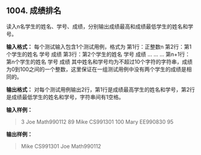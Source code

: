 ﻿## 1004. 成绩排名
读入n名学生的姓名、学号、成绩，分别输出成绩最高和成绩最低学生的姓名和学号。

**输入格式：** 每个测试输入包含1个测试用例，格式为
  第1行：正整数n
  第2行：第1个学生的姓名 学号 成绩
  第3行：第2个学生的姓名 学号 成绩
  ... ... ...
  第n+1行：第n个学生的姓名 学号 成绩
其中姓名和学号均为不超过10个字符的字符串，成绩为0到100之间的一个整数，这里保证在一组测试用例中没有两个学生的成绩是相同的。

**输出格式：** 对每个测试用例输出2行，第1行是成绩最高学生的姓名和学号，第2行是成绩最低学生的姓名和学号，字符串间有1空格。

**输入样例：**
>3
Joe Math990112 89
Mike CS991301 100
Mary EE990830 95

**输出样例：**
>Mike CS991301
Joe Math990112